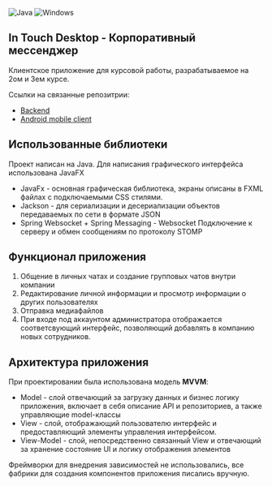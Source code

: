 ![Java](https://img.shields.io/badge/java-%23ED8B00.svg?style=for-the-badge&logo=openjdk&logoColor=white)
![Windows](https://img.shields.io/badge/Windows-0078D6?style=for-the-badge&logo=windows&logoColor=white)

## In Touch Desktop - Корпоративный мессенджер

Клиентское приложение для курсовой работы, разрабатываемое на 2ом и 3ем курсе.

Ссылки на связанные репозитрии:
* [Backend](https://github.com/Zeonx9/chat-server-demo)
* [Android mobile client](https://github.com/Zeonx9/in-touch-mobile-app)


## Использованные библиотеки

Проект написан на Java. Для написания графического интерфейса использована JavaFX

* JavaFx - основная графическая библиотека, экраны описаны в FXML файлах с подключаемыми CSS стилями. 
* Jackson - для сериализации и десериализации объектов передаваемых по сети в формате JSON
* Spring Websocket + Spring Messaging - Websocket Подключение к серверу и обмен сообщениям по протоколу STOMP


## Функционал приложения

1. Общение в личных чатах и создание групповых чатов внутри компании
2. Редактирование личной информации и просмотр информации о других пользователях
3. Отправка медиафайлов 
4. При входе под аккаунтом администратора отображается соответсвующий интерфейс, 
позволяющий добавлять в компанию новых сотрудников. 

## Архитектура приложения 

При проектировании была использована модель **MVVM**:
* Model - слой отвечающий за загрузку данных и бизнес логику приложения, включает в себя 
описание API и репозиториев, а также управляющие model-классы
* View - слой, отображающий пользователю интерфейс и предоставляющий элементы управления интерфейсом. 
* View-Model - слой, непосредственно связанный View и отвечающий за хранение состояние UI и логику отображения элементов

Фреймворки для внедрения зависимостей не использовались, 
все фабрики для создания компонентов приложения писались вручную.